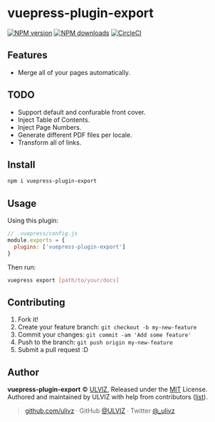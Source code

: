 # vuepress-plugin-export

[![NPM version](https://badgen.net/npm/v/vuepress-plugin-export)](https://npmjs.com/package/vuepress-plugin-export) [![NPM downloads](https://badgen.net/npm/dm/vuepress-plugin-export)](https://npmjs.com/package/vuepress-plugin-export) [![CircleCI](https://badgen.net/circleci/github/ulivz/vuepress-plugin-export/master)](https://circleci.com/gh/ulivz/vuepress-plugin-export/tree/master) 

## Features

- Merge all of your pages automatically.

## TODO

- Support default and confurable front cover.
- Inject Table of Contents.
- Inject Page Numbers.
- Generate different PDF files per locale.
- Transform all of links.

## Install

```bash
npm i vuepress-plugin-export
```

## Usage

Using this plugin:

```javascript
// .vuepress/config.js
module.exports = {
  plugins: ['vuepress-plugin-export']
}
```

Then run:

```bash
vuepress export [path/to/your/docs]
```

## Contributing

1. Fork it!
2. Create your feature branch: `git checkout -b my-new-feature`
3. Commit your changes: `git commit -am 'Add some feature'`
4. Push to the branch: `git push origin my-new-feature`
5. Submit a pull request :D


## Author

**vuepress-plugin-export** © [ULVIZ](https://github.com/ulivz), Released under the [MIT](./LICENSE) License.<br>
Authored and maintained by ULVIZ with help from contributors ([list](https://github.com/ulivz/vuepress-plugin-export/contributors)).

> [github.com/ulivz](https://github.com/ulivz) · GitHub [@ULVIZ](https://github.com/ulivz) · Twitter [@_ulivz](https://twitter.com/_ulivz)
